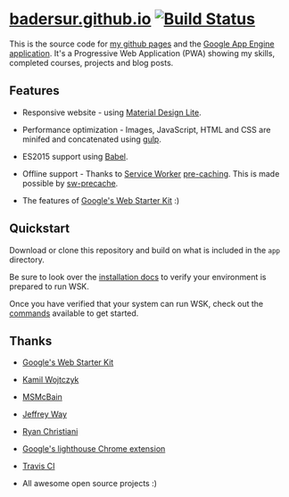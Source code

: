 # [badersur.github.io][1] [![Build Status](https://travis-ci.org/badersur/badersur.github.io.svg?branch=dev)](https://travis-ci.org/badersur/badersur.github.io)

This is the source code for [my github pages][1] and the
[Google App Engine application][2]. It's a Progressive Web Application (PWA)
showing my skills, completed courses, projects and blog posts.


## Features

- Responsive website - using [Material Design Lite][3].

- Performance optimization - Images, JavaScript, HTML and CSS are minifed and
 concatenated using [gulp][4].

- ES2015 support using [Babel][5].

- Offline support - Thanks to [Service Worker][6] [pre-caching][7]. This is made
 possible by [sw-precache][8].

- The features of [Google's Web Starter Kit][9] :)


## Quickstart

Download or clone this repository and build on what is included in the `app` directory.

Be sure to look over the [installation docs](docs/install.md) to verify your
environment is prepared to run WSK.

Once you have verified that your system can run WSK, check out the
[commands](docs/commands.md) available to get started.


## Thanks

- [Google's Web Starter Kit][9]

- [Kamil Wojtczyk][10]

- [MSMcBain][11]
  
- [Jeffrey Way][12]

- [Ryan Christiani][13]

- [Google's lighthouse Chrome extension][14]

- [Travis CI][15]

- All awesome open source projects :)


[1]: https://badersur.github.io
[2]: https://badersur-push.appspot.com
[3]: https://getmdl.io
[4]: https://github.com/gulpjs/gulp
[5]: https://babeljs.io
[6]: https://developers.google.com/web/fundamentals/getting-started/primers/service-workers
[7]: https://github.com/google/web-starter-kit/blob/master/gulpfile.babel.js#L226
[8]: https://github.com/GoogleChrome/sw-precache
[9]: https://github.com/google/web-starter-kit
[10]: https://github.com/google/web-starter-kit/pull/890
[11]: https://github.com/coderhaoxin/gulp-file-include/issues/119#issuecomment-286994044
[12]: https://laracasts.com/series/es6-cliffsnotes
[13]: https://www.youtube.com/playlist?list=PL57atfCFqj2h5fpdZD-doGEIs0NZxeJTX
[14]: https://github.com/GoogleChrome/lighthouse
[15]: https://travis-ci.org
